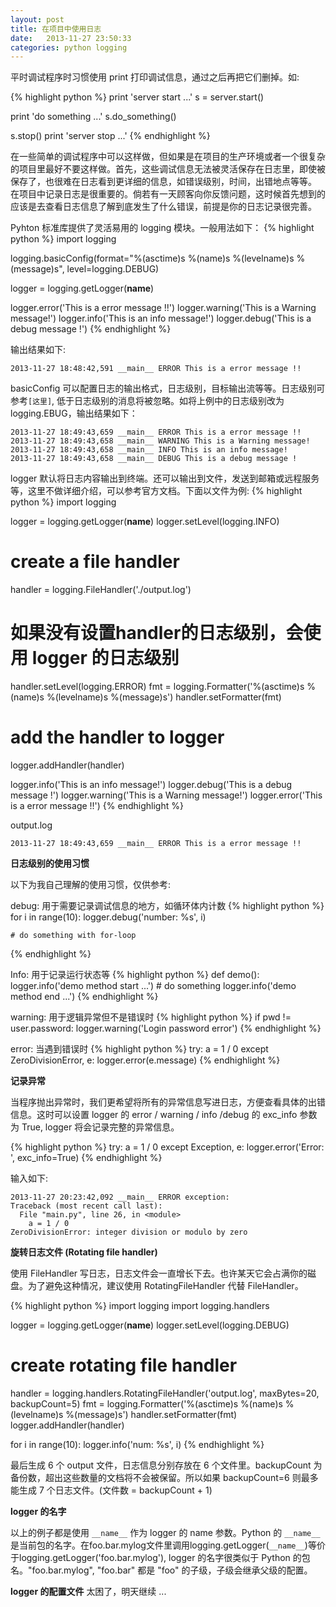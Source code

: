 ```yaml
---
layout: post
title: 在项目中使用日志
date:   2013-11-27 23:50:33
categories: python logging
---
```



平时调试程序时习惯使用 print 打印调试信息，通过之后再把它们删掉。如:

{% highlight python %}
print 'server start ...'
s = server.start()

print 'do something ...'
s.do_something()

s.stop()
print 'server stop ...'
{% endhighlight %}

在一些简单的调试程序中可以这样做，但如果是在项目的生产环境或者一个很复杂的项目里最好不要这样做。首先，这些调试信息无法被灵活保存在日志里，即使被保存了，也很难在日志看到更详细的信息，如错误级别，时间，出错地点等等。 在项目中记录日志是很重要的。倘若有一天顾客向你反馈问题，这时候首先想到的应该是去查看日志信息了解到底发生了什么错误，前提是你的日志记录很完善。

Pyhton 标准库提供了灵活易用的 logging 模块。一般用法如下：
{% highlight python %}
import logging

logging.basicConfig(format="%(asctime)s %(name)s %(levelname)s %(message)s",
                    level=logging.DEBUG)

logger = logging.getLogger(__name__)

logger.error('This is a error message !!')
logger.warning('This is a Warning message!')
logger.info('This is an info message!')
logger.debug('This is a debug message !')
{% endhighlight %}

输出结果如下:

```
2013-11-27 18:48:42,591 __main__ ERROR This is a error message !! 
```

basicConfig 可以配置日志的输出格式，日志级别，目标输出流等等。日志级别可参考`[这里]`, 低于日志级别的消息将被忽略。如将上例中的日志级别改为 logging.EBUG，输出结果如下：

```
2013-11-27 18:49:43,659 __main__ ERROR This is a error message !!
2013-11-27 18:49:43,658 __main__ WARNING This is a Warning message!
2013-11-27 18:49:43,658 __main__ INFO This is an info message!
2013-11-27 18:49:43,658 __main__ DEBUG This is a debug message !
```

logger 默认将日志内容输出到终端。还可以输出到文件，发送到邮箱或远程服务等，这里不做详细介绍，可以参考官方文档。下面以文件为例:
{% highlight python %}
import logging

logger = logging.getLogger(__name__)
logger.setLevel(logging.INFO)

# create a file handler
handler = logging.FileHandler('./output.log')
# 如果没有设置handler的日志级别，会使用 logger 的日志级别
handler.setLevel(logging.ERROR)
fmt = logging.Formatter('%(asctime)s %(name)s %(levelname)s %(message)s') 
handler.setFormatter(fmt) 
# add the handler to logger
logger.addHandler(handler) 
 
logger.info('This is an info message!') 
logger.debug('This is a debug message !') 
logger.warning('This is a Warning message!') 
logger.error('This is a error message !!') 
{% endhighlight %}

output.log

```
2013-11-27 18:49:43,659 __main__ ERROR This is a error message !!
```

<b>日志级别的使用习惯</b>

以下为我自己理解的使用习惯，仅供参考:

debug: 用于需要记录调试信息的地方，如循环体内计数
{% highlight python %}
for i in range(10):
    logger.debug('number: %s', i)

    # do something with for-loop
{% endhighlight %}

Info: 用于记录运行状态等
{% highlight python %}
def demo():
    logger.info('demo method start ...')
    # do something
    logger.info('demo method end ...')
{% endhighlight %}

warning: 用于逻辑异常但不是错误时
{% highlight python %}
if pwd != user.password:
    logger.warning('Login password error')
{% endhighlight %}

error: 当遇到错误时
{% highlight python %}
try:
    a = 1 / 0
except ZeroDivisionError, e:
    logger.error(e.message)
{% endhighlight %}


<b>记录异常</b>

当程序抛出异常时，我们更希望将所有的异常信息写进日志，方便查看具体的出错信息。这时可以设置 logger 的 error / warning / info /debug 的 exc_info 参数为 True, logger 将会记录完整的异常信息。

{% highlight python %}
try:
    a = 1 / 0
except Exception, e:
    logger.error('Error: ', exc_info=True)
{% endhighlight %}

输入如下:

```
2013-11-27 20:23:42,092 __main__ ERROR exception:
Traceback (most recent call last):
  File "main.py", line 26, in <module>
    a = 1 / 0
ZeroDivisionError: integer division or modulo by zero 
```

<b>旋转日志文件 (Rotating file handler)</b>

使用 FileHandler 写日志，日志文件会一直增长下去。也许某天它会占满你的磁盘。为了避免这种情况，建议使用 RotatingFileHandler 代替 FileHandler。

{% highlight python %}
import logging
import logging.handlers

logger = logging.getLogger(__name__)
logger.setLevel(logging.DEBUG)

# create rotating file handler
handler = logging.handlers.RotatingFileHandler('output.log',
                                                maxBytes=20,
                                                backupCount=5)
fmt = logging.Formatter('%(asctime)s %(name)s %(levelname)s %(message)s') 
handler.setFormatter(fmt) 
logger.addHandler(handler)

for i in range(10):
    logger.info('num: %s', i)
{% endhighlight %}

最后生成 6 个 output 文件，日志信息分别存放在 6 个文件里。backupCount 为备份数，超出这些数量的文档将不会被保留。所以如果 backupCount=6 则最多能生成 7 个日志文件。(文件数 = backupCount + 1)

<b>logger 的名字</b>

以上的例子都是使用 `__name__` 作为 logger 的 name 参数。Python 的 `__name__` 是当前包的名字。在foo.bar.mylog文件里调用logging.getLogger(`__name__`)等价于logging.getLogger('foo.bar.mylog'), logger 的名字很类似于 Python 的包名。"foo.bar.mylog", "foo.bar" 都是 "foo" 的子级，子级会继承父级的配置。

<b>logger 的配置文件</b>
太困了，明天继续 ...

